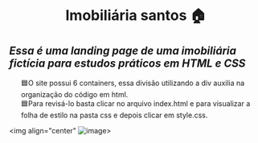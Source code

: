 <h1 align="center">Imobiliária santos 🏠</h1>

<h2><i>Essa é uma landing page de uma imobiliária fictícia para estudos práticos em HTML e CSS</i></h2>

<div>
 <ul type="none">
        <li>🟦O site possui 6 containers, essa divisão utilizando a div auxilia na organização do código em html.</li>
        <li>🟦Para revisá-lo basta clicar no arquivo index.html e para visualizar a folha de estilo na pasta css e depois clicar em style.css.</li>
  </ul>
</div>


<img align="center" ![image](https://user-images.githubusercontent.com/63164361/208174602-91913c04-6fa6-4bae-a001-bb57e33cf8e7.png)>
